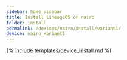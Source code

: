 ```yaml
---
sidebar: home_sidebar
title: Install LineageOS on nairo
folder: install
permalink: /devices/nairo/install/variant1/
device: nairo_variant1
---
```

{% include templates/device_install.md %}
